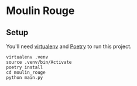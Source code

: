 # Moulin Rouge

## Setup

You'll need [virtualenv](https://virtualenv.pypa.io/en/latest/) and [Poetry](https://python-poetry.org/) to run this project.

```shell
virtualenv .venv
source .venv/bin/Activate
poetry install
cd moulin_rouge
python main.py
```
